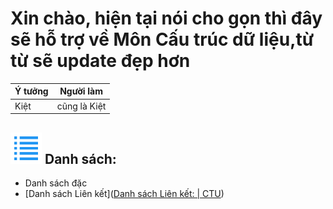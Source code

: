 # Xin chào, hiện tại nói cho gọn thì đây sẽ hỗ trợ về Môn Cấu trúc dữ liệu,từ từ sẽ update đẹp hơn

| Ý tưởng | Người làm    |
| ------- | ------------ |
| Kiệt    | cũng là Kiệt |

## <img src="https://raw.githubusercontent.com/Zenfection/Image/master/2020/11/06-20-18-29-icons8-list.png" title="" alt="icons8-list.png" width="50"> Danh sách:

- Danh sách đặc
- [Danh sách Liên kết]([Danh sách Liên kết: | CTU](https://zenfection.github.io/CTU/Linked%20List/))

# 
